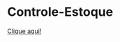 # Controle-Estoque

<a href="https://climacobnu.github.io/Sistema-financeiro/" rel="noopener noreferrer" target="_blank">Clique aqui!</a>
